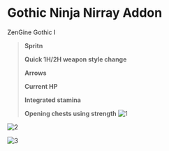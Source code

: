 # Gothic Ninja Nirray Addon
ZenGine Gothic I

>**Spritn**
>
>**Quick 1H/2H weapon style change**
>
>**Arrows**
>
>**Current HP**
>
>**Integrated stamina**
>
>**Opening chests using strength**
![1](http://nirray.bplaced.net/Download/Github/g1/11.png)

![2](http://nirray.bplaced.net/Download/Github/g1/22.png)

![3](http://nirray.bplaced.net/Download/Github/g1/33.png)
